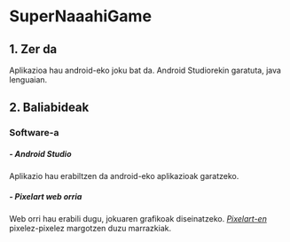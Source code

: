 # SuperNaaahiGame

## 1. Zer da

Aplikazioa hau android-eko joku bat da. Android Studiorekin garatuta, java lenguaian.

## 2. Baliabideak

### Software-a 

##### - Android Studio
Aplikazio hau erabiltzen da android-eko aplikazioak garatzeko.

##### - Pixelart web orria
Web orri hau erabili dugu, jokuaren grafikoak diseinatzeko. *[Pixelart-en](https://www.pixilart.com/)* pixelez-pixelez margotzen duzu marrazkiak.
